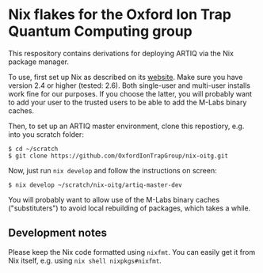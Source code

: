 Nix flakes for the Oxford Ion Trap Quantum Computing group
==========================================================

This respository contains derivations for deploying ARTIQ via the
Nix package manager.

To use, first set up Nix as described on its [website](nix). Make
sure you have version 2.4 or higher (tested: 2.6). Both single-user
and multi-user installs work fine for our purposes. If you choose
the latter, you will probably want to add your user to the trusted
users to be able to add the M-Labs binary caches.

Then, to set up an ARTIQ master environment, clone this repostiory,
e.g. into you scratch folder:

```
$ cd ~/scratch
$ git clone https://github.com/OxfordIonTrapGroup/nix-oitg.git
```

Now, just run ``nix develop`` and follow the instructions on screen:
```
$ nix develop ~/scratch/nix-oitg/artiq-master-dev
```

You will probably want to allow use of the M-Labs binary caches
("substituters") to avoid local rebuilding of packages, which
takes a while.


Development notes
-----------------

Please keep the Nix code formatted using `nixfmt`. You can easily
get it from Nix itself, e.g. using `nix shell nixpkgs#nixfmt`.



[nix]: https://nixos.org/download.html
